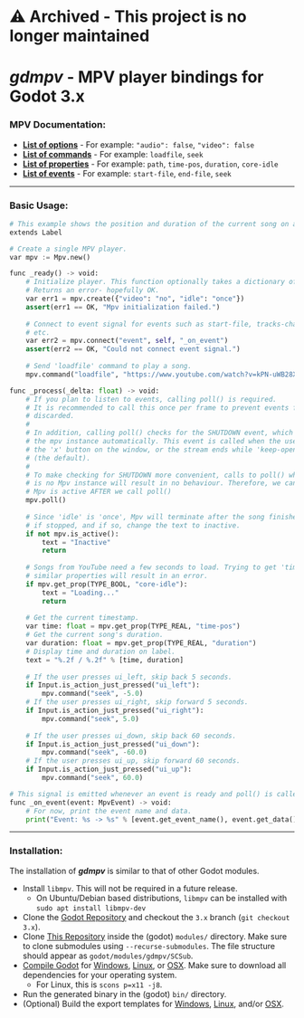 # ⚠️ Archived - This project is no longer maintained

# _gdmpv_ - MPV player bindings for Godot 3.x

### MPV Documentation:

* **[List of options](https://mpv.io/manual/master/#options)** - For example: `"audio": false`, `"video": false`
* **[List of commands](https://mpv.io/manual/master/#list-of-input-commands)** - For example: `loadfile`, `seek`
* **[List of properties](https://mpv.io/manual/master/#properties)** - For example: `path`, `time-pos`, `duration`, `core-idle`
* **[List of events](https://mpv.io/manual/master/#list-of-events)** - For example: `start-file`, `end-file`, `seek`

---

### Basic Usage:

```py
# This example shows the position and duration of the current song on a label.
extends Label

# Create a single MPV player.
var mpv := Mpv.new()

func _ready() -> void:
	# Initialize player. This function optionally takes a dictionary of options.
	# Returns an error- hopefully OK.
	var err1 = mpv.create({"video": "no", "idle": "once"})
	assert(err1 == OK, "Mpv initialization failed.")
	
	# Connect to event signal for events such as start-file, tracks-changed,
	# etc.
	var err2 = mpv.connect("event", self, "_on_event")
	assert(err2 == OK, "Could not connect event signal.")
	
	# Send 'loadfile' command to play a song.
	mpv.command("loadfile", "https://www.youtube.com/watch?v=kPN-uWB28X8")

func _process(_delta: float) -> void:
	# If you plan to listen to events, calling poll() is required.
	# It is recommended to call this once per frame to prevent events from being
	# discarded.
	#
	# In addition, calling poll() checks for the SHUTDOWN event, which destroys
	# the mpv instance automatically. This event is called when the user clicks
	# the 'x' button on the window, or the stream ends while 'keep-open' is 'no'
	# (the default).
	#
	# To make checking for SHUTDOWN more convenient, calls to poll() when there
	# is no Mpv instance will result in no behaviour. Therefore, we can check if
	# Mpv is active AFTER we call poll()
	mpv.poll()
	
	# Since 'idle' is 'once', Mpv will terminate after the song finishes. Check
	# if stopped, and if so, change the text to inactive.
	if not mpv.is_active():
		text = "Inactive"
		return
	
	# Songs from YouTube need a few seconds to load. Trying to get 'time-pos' or
	# similar properties will result in an error.
	if mpv.get_prop(TYPE_BOOL, "core-idle"):
		text = "Loading..."
		return
	
	# Get the current timestamp.
	var time: float = mpv.get_prop(TYPE_REAL, "time-pos")
	# Get the current song's duration.
	var duration: float = mpv.get_prop(TYPE_REAL, "duration")
	# Display time and duration on label.
	text = "%.2f / %.2f" % [time, duration]
	
	# If the user presses ui_left, skip back 5 seconds.
	if Input.is_action_just_pressed("ui_left"):
		mpv.command("seek", -5.0)
	# If the user presses ui_right, skip forward 5 seconds.
	if Input.is_action_just_pressed("ui_right"):
		mpv.command("seek", 5.0)
	
	# If the user presses ui_down, skip back 60 seconds.
	if Input.is_action_just_pressed("ui_down"):
		mpv.command("seek", -60.0)
	# If the user presses ui_up, skip forward 60 seconds.
	if Input.is_action_just_pressed("ui_up"):
		mpv.command("seek", 60.0)

# This signal is emitted whenever an event is ready and poll() is called.
func _on_event(event: MpvEvent) -> void:
	# For now, print the event name and data.
	print("Event: %s -> %s" % [event.get_event_name(), event.get_data()])

```

---

### Installation:

The installation of **_gdmpv_** is similar to that of other Godot modules.

* Install `libmpv`. This will not be required in a future release.
  * On Ubuntu/Debian based distributions, `libmpv` can be installed with `sudo apt install libmpv-dev`
* Clone the [Godot Repository](https://github.com/godotengine/godot/) and checkout the `3.x` branch (`git checkout 3.x`).
* Clone [This Repository](https://github.com/nathanfranke/gdmpv/) inside the (godot) `modules/` directory. Make sure to clone submodules using `--recurse-submodules`. The file structure should appear as `godot/modules/gdmpv/SCSub`.
* [Compile Godot](https://docs.godotengine.org/en/stable/development/compiling/index.html) for [Windows](https://docs.godotengine.org/en/stable/development/compiling/compiling_for_windows.html), [Linux](https://docs.godotengine.org/en/stable/development/compiling/compiling_for_x11.html), or [OSX](https://docs.godotengine.org/en/stable/development/compiling/compiling_for_osx.html). Make sure to download all dependencies for your operating system.
  * For Linux, this is `scons p=x11 -j8`.
* Run the generated binary in the (godot) `bin/` directory.
* (Optional) Build the export templates for [Windows](https://docs.godotengine.org/en/stable/development/compiling/compiling_for_windows.html#creating-windows-export-templates), [Linux](https://docs.godotengine.org/en/stable/development/compiling/compiling_for_x11.html#building-export-templates), and/or [OSX](https://docs.godotengine.org/en/latest/development/compiling/compiling_for_osx.html#building-export-templates).
